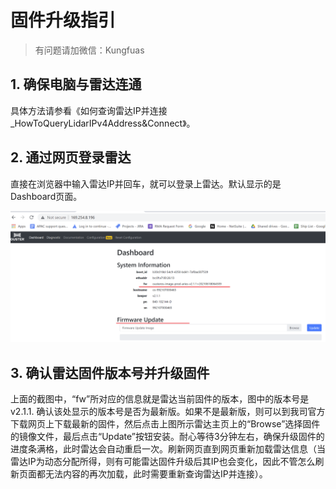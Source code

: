 # 固件升级指引

> 有问题请加微信：Kungfuas

## 1. 确保电脑与雷达连通

具体方法请参看《如何查询雷达IP并连接_HowToQueryLidarIPv4Address&Connect》。

## 2. 通过网页登录雷达

直接在浏览器中输入雷达IP并回车，就可以登录上雷达。默认显示的是Dashboard页面。

![image-20210807152854347](fwUpdate.assets/image001.png)

## 3. 确认雷达固件版本号并升级固件

上面的截图中，“fw”所对应的信息就是雷达当前固件的版本，图中的版本号是v2.1.1. 确认该处显示的版本号是否为最新版。如果不是最新版，则可以到我司官方下载网页上下载最新的固件，然后点击上图所示雷达主页上的“Browse”选择固件的镜像文件，最后点击“Update”按钮安装。耐心等待3分钟左右，确保升级固件的进度条满格，此时雷达会自动重启一次。刷新网页直到网页重新加载雷达信息（当雷达IP为动态分配所得，则有可能雷达固件升级后其IP也会变化，因此不管怎么刷新页面都无法内容的再次加载，此时需要重新查询雷达IP并连接）。

 

 


